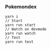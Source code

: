 ### Pokemondex

```
yarn i
// Start
yarn run start
// Watch on devmode
yarn run watch
// Test
yarn run test
```

